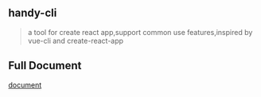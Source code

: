 ## handy-cli

> a tool for create react app,support common use features,inspired by vue-cli and create-react-app

## Full Document

[document](https://github.com/xiyuyizhi/handy-make/blob/master/readme.md)
